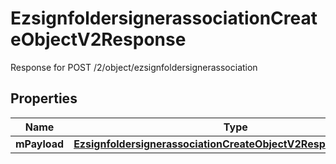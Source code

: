 

# EzsignfoldersignerassociationCreateObjectV2Response

Response for POST /2/object/ezsignfoldersignerassociation

## Properties

| Name | Type | Description | Notes |
|------------ | ------------- | ------------- | -------------|
|**mPayload** | [**EzsignfoldersignerassociationCreateObjectV2ResponseMPayload**](EzsignfoldersignerassociationCreateObjectV2ResponseMPayload.md) |  |  |



